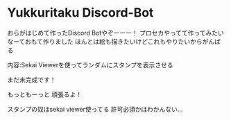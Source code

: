 # Yukkuritaku Discord-Bot
おらがはじめて作ったDiscord Botやぞーーー！
プロセカやってて作ってみたいなーておもて作りました
ほんとは絵も描きたいけどこれもやりたいからがんばる

内容:Sekai Viewerを使ってランダムにスタンプを表示させる

まだ未完成です！

もっともーっと
頑張るよ！

スタンプの奴はsekai viewer使ってる
許可必須かはわかんない...
